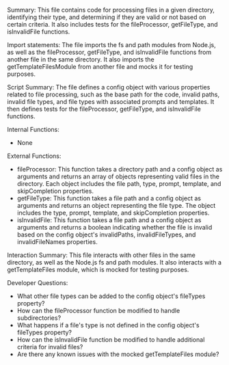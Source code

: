 Summary:
This file contains code for processing files in a given directory, identifying their type, and determining if they are valid or not based on certain criteria. It also includes tests for the fileProcessor, getFileType, and isInvalidFile functions.

Import statements:
The file imports the fs and path modules from Node.js, as well as the fileProcessor, getFileType, and isInvalidFile functions from another file in the same directory. It also imports the getTemplateFilesModule from another file and mocks it for testing purposes.

Script Summary:
The file defines a config object with various properties related to file processing, such as the base path for the code, invalid paths, invalid file types, and file types with associated prompts and templates. It then defines tests for the fileProcessor, getFileType, and isInvalidFile functions.

Internal Functions:
- None

External Functions:
- fileProcessor: This function takes a directory path and a config object as arguments and returns an array of objects representing valid files in the directory. Each object includes the file path, type, prompt, template, and skipCompletion properties.
- getFileType: This function takes a file path and a config object as arguments and returns an object representing the file type. The object includes the type, prompt, template, and skipCompletion properties.
- isInvalidFile: This function takes a file path and a config object as arguments and returns a boolean indicating whether the file is invalid based on the config object's invalidPaths, invalidFileTypes, and invalidFileNames properties.

Interaction Summary:
This file interacts with other files in the same directory, as well as the Node.js fs and path modules. It also interacts with a getTemplateFiles module, which is mocked for testing purposes.

Developer Questions:
- What other file types can be added to the config object's fileTypes property?
- How can the fileProcessor function be modified to handle subdirectories?
- What happens if a file's type is not defined in the config object's fileTypes property?
- How can the isInvalidFile function be modified to handle additional criteria for invalid files?
- Are there any known issues with the mocked getTemplateFiles module?